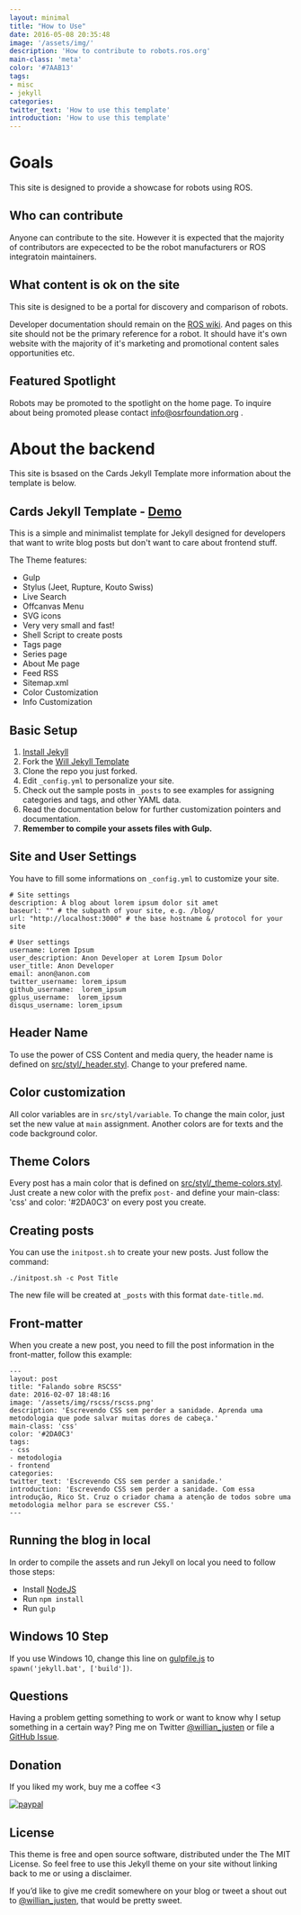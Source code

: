 ```yaml
---
layout: minimal
title: "How to Use"
date: 2016-05-08 20:35:48
image: '/assets/img/'
description: 'How to contribute to robots.ros.org'
main-class: 'meta'
color: '#7AAB13'
tags:
- misc
- jekyll
categories:
twitter_text: 'How to use this template'
introduction: 'How to use this template'
---
```


# Goals

This site is designed to provide a showcase for robots using ROS.

## Who can contribute

Anyone can contribute to the site. However it is expected that the majority of contributors are expecected to be the robot manufacturers or ROS integratoin maintainers.


## What content is ok on the site

This site is designed to be a portal for discovery and comparison of robots.

Developer documentation should remain on the [ROS wiki](http://wiki.ros.org).
And pages on this site should not be the primary reference for a robot.
It should have it's own website with the majority of it's marketing and promotional content sales opportunities etc. 


## Featured Spotlight

Robots may be promoted to the spotlight on the home page.
To inquire about being promoted please contact  info@osrfoundation.org .


# About the backend

This site is bsased on the Cards Jekyll Template more information about the template is below.

## Cards Jekyll Template - [Demo](http://willianjusten.com.br/cards-jekyll-template)

This is a simple and minimalist template for Jekyll designed for developers that want to write blog posts but don't want to care about frontend stuff.

The Theme features:

- Gulp
- Stylus (Jeet, Rupture, Kouto Swiss)
- Live Search
- Offcanvas Menu
- SVG icons
- Very very small and fast!
- Shell Script to create posts
- Tags page
- Series page
- About Me page
- Feed RSS
- Sitemap.xml
- Color Customization
- Info Customization

## Basic Setup

1. [Install Jekyll](http://jekyllrb.com)
2. Fork the [Will Jekyll Template](https://github.com/willianjusten/will-jekyll-template/fork)
3. Clone the repo you just forked.
4. Edit `_config.yml` to personalize your site.
5. Check out the sample posts in `_posts` to see examples for assigning categories and tags, and other YAML data.
6. Read the documentation below for further customization pointers and documentation.
7. **Remember to compile your assets files with Gulp.**

## Site and User Settings

You have to fill some informations on `_config.yml` to customize your site.

```
# Site settings
description: A blog about lorem ipsum dolor sit amet
baseurl: "" # the subpath of your site, e.g. /blog/
url: "http://localhost:3000" # the base hostname & protocol for your site 

# User settings
username: Lorem Ipsum
user_description: Anon Developer at Lorem Ipsum Dolor
user_title: Anon Developer
email: anon@anon.com
twitter_username: lorem_ipsum
github_username:  lorem_ipsum
gplus_username:  lorem_ipsum
disqus_username: lorem_ipsum
```

## Header Name

To use the power of CSS Content and media query, the header name is defined on [src/styl/_header.styl](). Change to your prefered name.

## Color customization

All color variables are in `src/styl/variable`. To change the main color, just set the new value at `main` assignment. Another colors are for texts and the code background color.

## Theme Colors

Every post has a main color that is defined on [src/styl/_theme-colors.styl](). Just create a new color with the prefix `post-` and define your main-class: 'css' and color: '#2DA0C3' on every post you create.

## Creating posts

You can use the `initpost.sh` to create your new posts. Just follow the command:

```
./initpost.sh -c Post Title
```

The new file will be created at `_posts` with this format `date-title.md`.

## Front-matter 

When you create a new post, you need to fill the post information in the front-matter, follow this example:

```
---
layout: post
title: "Falando sobre RSCSS"
date: 2016-02-07 18:48:16
image: '/assets/img/rscss/rscss.png'
description: 'Escrevendo CSS sem perder a sanidade. Aprenda uma metodologia que pode salvar muitas dores de cabeça.'
main-class: 'css'
color: '#2DA0C3'
tags:
- css
- metodologia
- frontend
categories:
twitter_text: 'Escrevendo CSS sem perder a sanidade.'
introduction: 'Escrevendo CSS sem perder a sanidade. Com essa introdução, Rico St. Cruz o criador chama a atenção de todos sobre uma metodologia melhor para se escrever CSS.'
---
```

## Running the blog in local

In order to compile the assets and run Jekyll on local you need to follow those steps:

- Install [NodeJS](https://nodejs.org/)
- Run `npm install` 
- Run `gulp`

## Windows 10 Step

If you use Windows 10, change this line on [gulpfile.js](https://github.com/willianjusten/will-jekyll-template/blob/gh-pages/gulpfile.js#L23) to `spawn('jekyll.bat', ['build'])`.

## Questions

Having a problem getting something to work or want to know why I setup something in a certain way? Ping me on Twitter [@willian_justen](https://twitter.com/willian_justen) or file a [GitHub Issue](https://github.com/willianjusten/will-jekyll-template/issues/new).


## Donation

If you liked my work, buy me a coffee <3

[![paypal](https://www.paypalobjects.com/en_US/i/btn/btn_donateCC_LG.gif)](https://www.paypal.com/cgi-bin/webscr?cmd=_s-xclick&hosted_button_id=UTMFZUHX6EUGE)

## License

This theme is free and open source software, distributed under the The MIT License. So feel free to use this Jekyll theme on your site without linking back to me or using a disclaimer.

If you’d like to give me credit somewhere on your blog or tweet a shout out to [@willian_justen](https://twitter.com/willian_justen), that would be pretty sweet.
